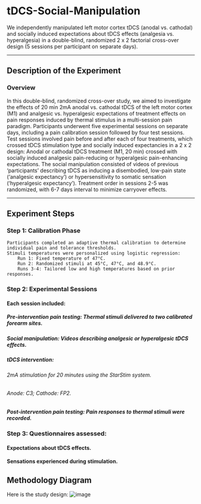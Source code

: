 # tDCS-Social-Manipulation

We independently manipulated left motor cortex tDCS (anodal vs. cathodal) and socially induced expectations about tDCS effects (analgesia vs. hyperalgesia) in a double-blind, randomized 2 x 2 factorial cross-over design (5 sessions per participant on separate days).

---

## Description of the Experiment

### Overview

In this double-blind, randomized cross-over study, we aimed to investigate the effects of 20 min 2mA anodal vs. cathodal tDCS of the left motor cortex (M1) and analgesic vs. hyperalgesic expectations of treatment effects on pain responses induced by thermal stimulus in a multi-session pain paradigm. Participants underwent five experimental sessions on separate days, including a pain calibration session followed by four test sessions. Test sessions involved pain before and after each of four treatments, which crossed tDCS stimulation type and socially induced expectancies in a 2 x 2 design:  Anodal or cathodal tDCS treatment (M1, 20 min) crossed with socially induced analgesic pain-reducing or hyperalgesic pain-enhancing expectations. The social manipulation consisted of videos of previous ‘participants’ describing tDCS as inducing a disembodied, low-pain state (‘analgesic expectancy’) or hypersensitivity to somatic sensation (‘hyperalgesic expectancy’). Treatment order in sessions 2-5 was randomized,  with 6-7 days interval to minimize carryover effects.

---

## Experiment Steps

### Step 1: Calibration Phase

    Participants completed an adaptive thermal calibration to determine individual pain and tolerance thresholds.
    Stimuli temperatures were personalized using logistic regression:
        Run 1: Fixed temperature of 47°C.
        Run 2: Randomized stimuli at 45°C, 47°C, and 48.9°C.
        Runs 3-4: Tailored low and high temperatures based on prior responses.

### Step 2: Experimental Sessions
#### Each session included:

   ##### Pre-intervention pain testing: Thermal stimuli delivered to two calibrated forearm sites.
   ##### Social manipulation: Videos describing analgesic or hyperalgesic tDCS effects.
   ##### tDCS intervention:
   ###### 2mA stimulation for 20 minutes using the StarStim system.
   ###### Anode: C3; Cathode: FP2.
  ##### Post-intervention pain testing: Pain responses to thermal stimuli were recorded.

### Step 3: Questionnaires assessed:
  #### Expectations about tDCS effects.
  #### Sensations experienced during stimulation.

## Methodology Diagram
Here is the study design:
![image](https://github.com/user-attachments/assets/00d362e4-f3c0-46f9-97c2-8a6d40695ae6)
